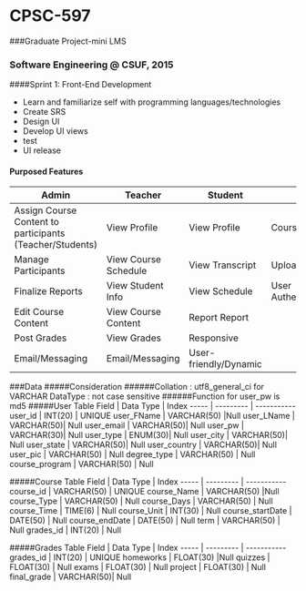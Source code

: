 # CPSC-597
###Graduate Project-mini LMS 
### Software Engineering @ CSUF, 2015

####Sprint 1: Front-End Development 
<ul>
  <li>Learn and familiarize self with programming languages/technologies</li>
  <li>Create SRS</li>
  <li>Design UI</li>
  <li>Develop UI views</li>
  <li>test</li>
  <li>UI release</li>
</ul>

#### Purposed Features 
Admin | Teacher | Student | System
----- | ------- | ------- | ------
Assign Course Content to participants (Teacher/Students) |View Profile |View Profile |Course Content
Manage Participants |View Course Schedule |View Transcript |Upload/Download Capability
Finalize Reports |View Student Info |View Schedule |User Authentication/Authorization
 |Edit Course Content |View Course Content |Report Report
 |Post Grades |View Grades |Responsive
 |Email/Messaging |Email/Messaging |User-friendly/Dynamic

###Data
#####Consideration
######Collation : utf8_general_ci for VARCHAR DataType : not case sensitive 
######Function for user_pw is md5
#####User Table
Field | Data Type | Index 
----- | --------- | -----------
user_id | INT(20) | UNIQUE
user_FName | VARCHAR(50) |Null
user_LName | VARCHAR(50)| Null
user_email | VARCHAR(50)| Null
user_pw | VARCHAR(30)| Null
user_type | ENUM(30)| Null
user_city | VARCHAR(50)| Null
user_state | VARCHAR(50)| Null
user_country | VARCHAR(50)| Null
user_pic | VARCHAR(50) | Null
degree_type | VARCHAR(50) | Null
course_program | VARCHAR(50) | Null

#####Course Table
Field | Data Type | Index
----- | --------- | -----------
course_id | VARCHAR(50) | UNIQUE
course_Name | VARCHAR(50) |Null
course_Type | VARCHAR(50) | Null
course_Days | VARCHAR(50) | Null
course_Time | TIME(6) | Null
course_Unit | INT(30) | Null
course_startDate | DATE(50) | Null
course_endDate | DATE(50) | Null
term | VARCHAR(50) | Null
grades_id | INT(20) | Null

#####Grades Table
Field | Data Type | Index
----- | --------- | -----------
grades_id | INT(20) | UNIQUE
homeworks | FLOAT(30) |Null
quizzes | FLOAT(30) | Null
exams | FLOAT(30) | Null
project | FLOAT(30) | Null
final_grade | VARCHAR(50)| Null




